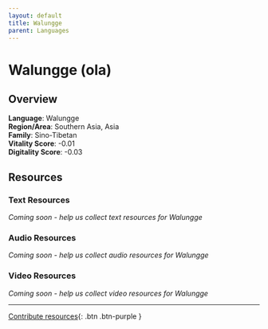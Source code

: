 ```yaml
---
layout: default
title: Walungge
parent: Languages
---
```


# Walungge (ola)

## Overview

**Language**: Walungge  
**Region/Area**: Southern Asia, Asia  
**Family**: Sino-Tibetan  
**Vitality Score**: -0.01  
**Digitality Score**: -0.03  

## Resources

### Text Resources
*Coming soon - help us collect text resources for Walungge*

### Audio Resources
*Coming soon - help us collect audio resources for Walungge*

### Video Resources
*Coming soon - help us collect video resources for Walungge*

---

[Contribute resources](https://fairtrain.github.io/){: .btn .btn-purple }
